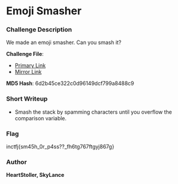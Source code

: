 # Emoji Smasher

### Challenge Description

We made an emoji smasher. Can you smash it?

**Challenge File**:
+ [Primary Link](https://drive.google.com/file/d/1iM8X3bWz-9EZdBBR46tBu_KQiH53G46u/view?usp=sharing)
+ [Mirror Link](https://1drv.ms/u/s!AmwNFYE660J7gnrIMFcY0_HuY8bL?e=gUcliG)

**MD5 Hash**: 6d2b45ce322c0d96149dcf799a8488c9

### Short Writeup

+  Smash the stack by spamming characters until you overflow the comparison variable.

### Flag

inctfj{sm45h_0r_p4ss??_fh6tg767ftgyj867g}

### Author

**HeartStoller, SkyLance**